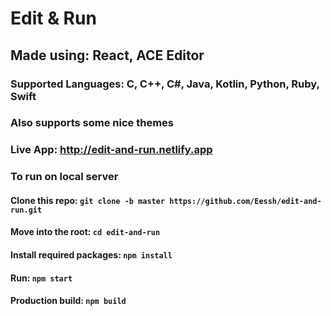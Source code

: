 # Edit & Run
## Made using: React, ACE Editor
### Supported Languages: C, C++, C#, Java, Kotlin, Python, Ruby, Swift
### Also supports some nice themes

### Live App: http://edit-and-run.netlify.app

### To run on local server
#### Clone this repo: `git clone -b master https://github.com/Eessh/edit-and-run.git`
#### Move into the root: `cd edit-and-run`
#### Install required packages: `npm install`
#### Run: `npm start`
#### Production build: `npm build`
